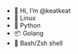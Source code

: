 - 👋 Hi, I’m @keatkeat
- :penguin: Linux
- :snake: Python
- 📦 Golang
- 🔨 Bash/Zsh shell


<!---
keatkeat/keatkeat is a ✨ special ✨ repository because its `README.md` (this file) appears on your GitHub profile.
You can click the Preview link to take a look at your changes.
--->
